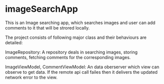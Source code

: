 # imageSearchApp

This is an Image searching app, which searches images and user can add comments to it that will be strored locally.

The project consists of following major class and their behaviours are detailed:

ImageRepository: A repository deals in searching images, storing comments, fetching comments for the corresponding images.

ImageViewModel, CommentViewModel: An data oberserver which view can observe to get data. If the remote api call failes then it delivers the updated network error to the view.
